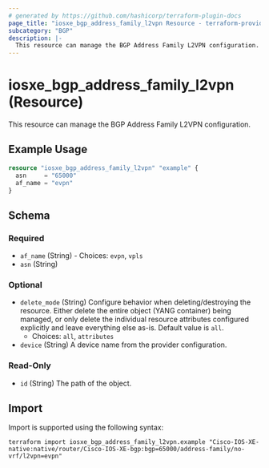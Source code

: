 ```yaml
---
# generated by https://github.com/hashicorp/terraform-plugin-docs
page_title: "iosxe_bgp_address_family_l2vpn Resource - terraform-provider-iosxe"
subcategory: "BGP"
description: |-
  This resource can manage the BGP Address Family L2VPN configuration.
---
```


# iosxe_bgp_address_family_l2vpn (Resource)

This resource can manage the BGP Address Family L2VPN configuration.

## Example Usage

```terraform
resource "iosxe_bgp_address_family_l2vpn" "example" {
  asn     = "65000"
  af_name = "evpn"
}
```

<!-- schema generated by tfplugindocs -->
## Schema

### Required

- `af_name` (String) - Choices: `evpn`, `vpls`
- `asn` (String)

### Optional

- `delete_mode` (String) Configure behavior when deleting/destroying the resource. Either delete the entire object (YANG container) being managed, or only delete the individual resource attributes configured explicitly and leave everything else as-is. Default value is `all`.
  - Choices: `all`, `attributes`
- `device` (String) A device name from the provider configuration.

### Read-Only

- `id` (String) The path of the object.

## Import

Import is supported using the following syntax:

```shell
terraform import iosxe_bgp_address_family_l2vpn.example "Cisco-IOS-XE-native:native/router/Cisco-IOS-XE-bgp:bgp=65000/address-family/no-vrf/l2vpn=evpn"
```
